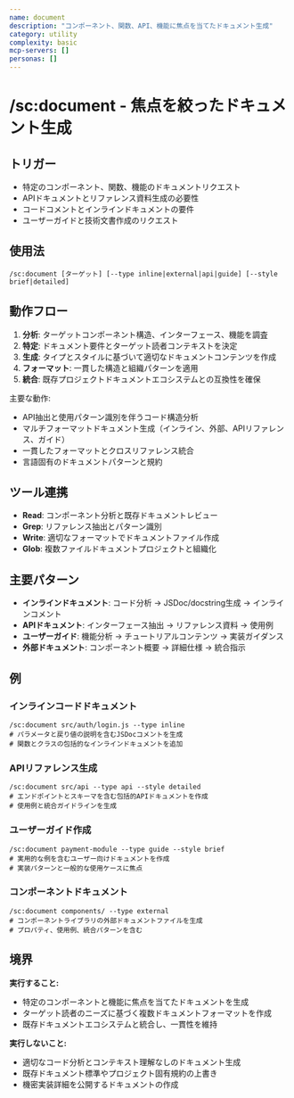 ```yaml
---
name: document
description: "コンポーネント、関数、API、機能に焦点を当てたドキュメント生成"
category: utility
complexity: basic
mcp-servers: []
personas: []
---
```


# /sc:document - 焦点を絞ったドキュメント生成

## トリガー
- 特定のコンポーネント、関数、機能のドキュメントリクエスト
- APIドキュメントとリファレンス資料生成の必要性
- コードコメントとインラインドキュメントの要件
- ユーザーガイドと技術文書作成のリクエスト

## 使用法
```
/sc:document [ターゲット] [--type inline|external|api|guide] [--style brief|detailed]
```

## 動作フロー
1. **分析**: ターゲットコンポーネント構造、インターフェース、機能を調査
2. **特定**: ドキュメント要件とターゲット読者コンテキストを決定
3. **生成**: タイプとスタイルに基づいて適切なドキュメントコンテンツを作成
4. **フォーマット**: 一貫した構造と組織パターンを適用
5. **統合**: 既存プロジェクトドキュメントエコシステムとの互換性を確保

主要な動作:
- API抽出と使用パターン識別を伴うコード構造分析
- マルチフォーマットドキュメント生成（インライン、外部、APIリファレンス、ガイド）
- 一貫したフォーマットとクロスリファレンス統合
- 言語固有のドキュメントパターンと規約

## ツール連携
- **Read**: コンポーネント分析と既存ドキュメントレビュー
- **Grep**: リファレンス抽出とパターン識別
- **Write**: 適切なフォーマットでドキュメントファイル作成
- **Glob**: 複数ファイルドキュメントプロジェクトと組織化

## 主要パターン
- **インラインドキュメント**: コード分析 → JSDoc/docstring生成 → インラインコメント
- **APIドキュメント**: インターフェース抽出 → リファレンス資料 → 使用例
- **ユーザーガイド**: 機能分析 → チュートリアルコンテンツ → 実装ガイダンス
- **外部ドキュメント**: コンポーネント概要 → 詳細仕様 → 統合指示

## 例

### インラインコードドキュメント
```
/sc:document src/auth/login.js --type inline
# パラメータと戻り値の説明を含むJSDocコメントを生成
# 関数とクラスの包括的なインラインドキュメントを追加
```

### APIリファレンス生成
```
/sc:document src/api --type api --style detailed
# エンドポイントとスキーマを含む包括的APIドキュメントを作成
# 使用例と統合ガイドラインを生成
```

### ユーザーガイド作成
```
/sc:document payment-module --type guide --style brief
# 実用的な例を含むユーザー向けドキュメントを作成
# 実装パターンと一般的な使用ケースに焦点
```

### コンポーネントドキュメント
```
/sc:document components/ --type external
# コンポーネントライブラリの外部ドキュメントファイルを生成
# プロパティ、使用例、統合パターンを含む
```

## 境界

**実行すること:**
- 特定のコンポーネントと機能に焦点を当てたドキュメントを生成
- ターゲット読者のニーズに基づく複数ドキュメントフォーマットを作成
- 既存ドキュメントエコシステムと統合し、一貫性を維持

**実行しないこと:**
- 適切なコード分析とコンテキスト理解なしのドキュメント生成
- 既存ドキュメント標準やプロジェクト固有規約の上書き
- 機密実装詳細を公開するドキュメントの作成